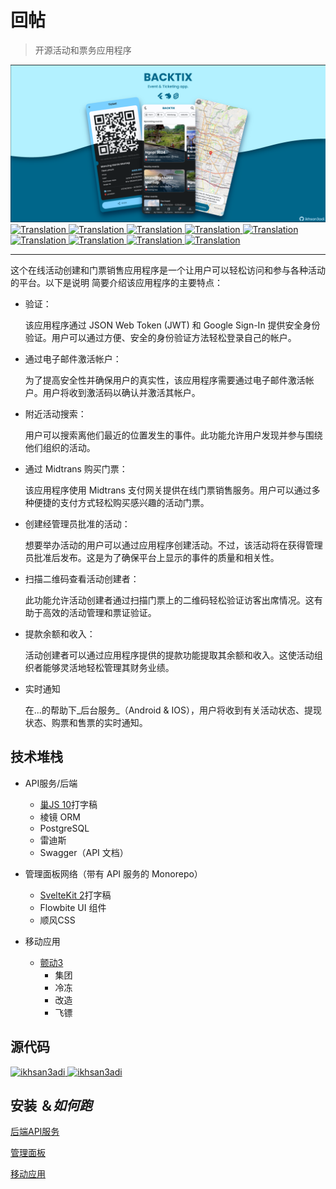 # 回帖

> 开源活动和票务应用程序

<img src="assets/social_preview.png">

<a href="./README.md">
  <img alt="Translation" src="https://img.shields.io/badge/Bahasa_Indonesia-blue?style=for-the-badge&logo=googletranslate&logoColor=blue&labelColor=white">
</a>
<a href="./README.en.md">
  <img alt="Translation" src="https://img.shields.io/badge/English-blue?style=for-the-badge&logo=googletranslate&logoColor=blue&labelColor=white">
</a>
<a href="./README.zh-CN.md">
  <img alt="Translation" src="https://img.shields.io/badge/简体中文-blue?style=for-the-badge&logo=googletranslate&logoColor=blue&labelColor=white">
</a>
<a href="./README.ja.md">
  <img alt="Translation" src="https://img.shields.io/badge/日本語-blue?style=for-the-badge&logo=googletranslate&logoColor=blue&labelColor=white">
</a>
<a href="./README.ar.md">
  <img alt="Translation" src="https://img.shields.io/badge/Arabic_عربي-blue?style=for-the-badge&logo=googletranslate&logoColor=blue&labelColor=white">
</a>
<a href="./README.pt.md">
  <img alt="Translation" src="https://img.shields.io/badge/Português-blue?style=for-the-badge&logo=googletranslate&logoColor=blue&labelColor=white">
</a>
<a href="./README.es.md">
  <img alt="Translation" src="https://img.shields.io/badge/Español-blue?style=for-the-badge&logo=googletranslate&logoColor=blue&labelColor=white">
</a>
<a href="./README.fr.md">
  <img alt="Translation" src="https://img.shields.io/badge/Français-blue?style=for-the-badge&logo=googletranslate&logoColor=blue&labelColor=white">
</a>
<a href="./README.vi.md">
  <img alt="Translation" src="https://img.shields.io/badge/Tiếng_Việt-blue?style=for-the-badge&logo=googletranslate&logoColor=blue&labelColor=white">
</a>

* * *

这个在线活动创建和门票销售应用程序是一个让用户可以轻松访问和参与各种活动的平台。以下是说明
简要介绍该应用程序的主要特点：

-   验证：

    该应用程序通过 JSON Web Token (JWT) 和 Google Sign-In 提供安全身份验证。用户可以通过方便、安全的身份验证方法轻松登录自己的帐户。

-   通过电子邮件激活帐户：

    为了提高安全性并确保用户的真实性，该应用程序需要通过电子邮件激活帐户。用户将收到激活码以确认并激活其帐户。

-   附近活动搜索：

    用户可以搜索离他们最近的位置发生的事件。此功能允许用户发现并参与围绕他们组织的活动。

-   通过 Midtrans 购买门票：

    该应用程序使用 Midtrans 支付网关提供在线门票销售服务。用户可以通过多种便捷的支付方式轻松购买感兴趣的活动门票。

-   创建经管理员批准的活动：

    想要举办活动的用户可以通过应用程序创建活动。不过，该活动将在获得管理员批准后发布。这是为了确保平台上显示的事件的质量和相关性。

-   扫描二维码查看活动创建者：

    此功能允许活动创建者通过扫描门票上的二维码轻松验证访客出席情况。这有助于高效的活动管理和票证验证。

-   提款余额和收入：

    活动创建者可以通过应用程序提供的提款功能提取其余额和收入。这使活动组织者能够灵活地轻松管理其财务业绩。

-   实时通知

    在...的帮助下_后台服务_（Android & IOS），用户将收到有关活动状态、提现状态、购票和售票的实时通知。

## 技术堆栈

-   API服务/后端

    -   [巢JS 10](https://nestjs.com/)打字稿
    -   棱镜 ORM
    -   PostgreSQL
    -   雷迪斯
    -   Swagger（API 文档）

-   管理面板网络（带有 API 服务的 Monorepo）

    -   [SvelteKit 2](https://kit.svelte.dev/)打字稿
    -   Flowbite UI 组件
    -   顺风CSS

-   移动应用

    -   [颤动3](https://flutter.dev/)
        -   集团
        -   冷冻
        -   改造
        -   飞镖

## 源代码

<a href="https://github.com/ikhsan3adi/backtix-app">
  <img height='25em' src="https://img.shields.io/badge/BackTix_App-027DFD?style=for-the-badge&logo=github&logoColor=white" title="ikhsan3adi" />
</a>

<a href="https://github.com/ikhsan3adi/backtix-service">
  <img height='25em' src="https://img.shields.io/badge/BackTix_Api_Service & Admin panel-ea2845?style=for-the-badge&logo=github&logoColor=white" title="ikhsan3adi" />
</a>

## 安装 ＆_如何跑_

[后端API服务](docs/api-service.md)

[管理面板](docs/admin-panel.md)

[移动应用](docs/mobile-app.md)
